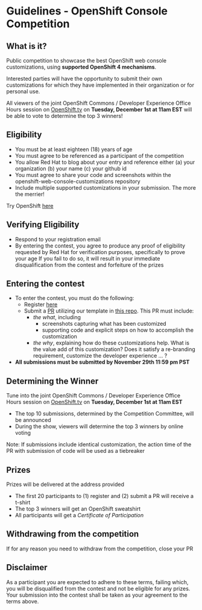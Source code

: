 
# Guidelines - OpenShift Console Competition

## What is it?

Public competition to showcase the best OpenShift web console customizations, using **supported OpenShift 4 mechanisms**. 

Interested parties will have the opportunity to submit their own customizations for which they have implemented in their organization or for personal use.

All viewers of the joint OpenShift Commons / Developer Experience Office Hours session on [OpenShift.tv](https://www.openshift.com/streaming) on **Tuesday, December 1st at 11am EST** will be able to vote to determine the top 3 winners!

## Eligibility

- You must be at least eighteen (18) years of age
- You must agree to be referenced as a participant of the competition
- You allow Red Hat to blog about your entry and reference either (a) your organization (b) your name (c) your github id
- You must agree to share your code and screenshots within the openshift-web-console-customizations repository
- Include multiple supported customizations in your submission.  The more the merrier! 

Try OpenShift [here](https://www.openshift.com/try)

## Verifying Eligibility

- Respond to your registration email
- By entering the contest, you agree to produce any proof of eligibility requested by Red Hat for verification purposes, specifically to prove your age
If you fail to do so, it will result in your immediate disqualification from the contest and forfeiture of the prizes

## Entering the contest
- To enter the contest, you must do the following:
    - Register [here](http://bit.ly/ocp4-console-competition-registration)
    - Submit a [PR](https://github.com/redhat-developer/openshift-web-console-customizations/pulls) utilizing our template in [this repo](https://github.com/redhat-developer/openshift-web-console-customizations).  This PR must include:
        - *the what*, including
            - screenshots capturing what has been customized 
            - supporting code and explicit steps on how to accomplish the customization
        - *the why*, explaining how do these customizations help.  What is the value add of this customization?  Does it satisfy a re-branding requirement, customize the developer experience ... ?
- **All submissions must be submitted by November 29th 11:59 pm PST**

## Determining the Winner
Tune into the joint OpenShift Commons / Developer Experience Office Hours session on [OpenShift.tv](https://www.openshift.com/streaming) on **Tuesday, December 1st at 11am EST**
- The top 10 submissions, determined by the Competition Committee, will be announced
- During the show, viewers will determine the top 3 winners by online voting 

Note: If submissions include identical customization, the action time of the PR with submission of code will be used as a tiebreaker

## Prizes
Prizes will be delivered at the address provided
- The first 20 participants to (1) register and (2) submit a PR will receive a t-shirt
- The top 3 winners will get an OpenShift sweatshirt
- All participants will get a *Certificate of Participation*

## Withdrawing from the competition
If for any reason you need to withdraw from the competition, close your PR

## Disclaimer
As a participant you are expected to adhere to these terms, failing which, you will be disqualified from the contest and not be eligible for any prizes. Your submission into the contest shall be taken as your agreement to the terms above.

